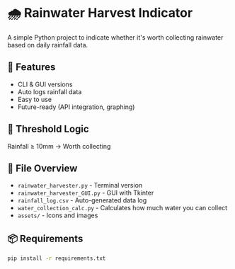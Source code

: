 # 🌧️ Rainwater Harvest Indicator

A simple Python project to indicate whether it's worth collecting rainwater based on daily rainfall data.

## 🚀 Features
- CLI & GUI versions
- Auto logs rainfall data
- Easy to use
- Future-ready (API integration, graphing)

## 🧮 Threshold Logic
Rainfall ≥ 10mm → Worth collecting

## 📁 File Overview
- `rainwater_harvester.py` - Terminal version
- `rainwater_harvester_GUI.py` - GUI with Tkinter
- `rainfall_log.csv` - Auto-generated data log
- `water_collection_calc.py` - Calculates how much water you can collect
- `assets/` - Icons and images

## 📦 Requirements
```bash
pip install -r requirements.txt
